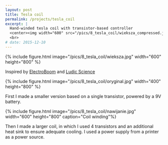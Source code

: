 ```yaml
---
layout: post
title: Tesla coil
permalink: /projects/tesla_coil
excerpt: |
  Hand-winded tesla coil with transistor-based controller 
  <center><img width="600" src="/pics/8_tesla_coil/wieksza_compressed.jpg"></center>
  <br>
# date: 2015-12-10
---
```


{% include figure.html image="/pics/8_tesla_coil/wieksza.jpg" width="600" height="800" %}

Inspired by
[ElectroBoom](https://www.electroboom.com/?p=521 "ElectroBoom")
and
[Ludic Science](https://www.youtube.com/watch?v=4OC7cwI4RNM "Ludic Science")

{% include figure.html image="/pics/8_tesla_coil/oryginal.jpg" width="400" height="800" %}

First I made a smaller version based on a single transistor, powered by a 9V battery.

{% include figure.html image="/pics/8_tesla_coil/nawijanie.jpg" width="600" height="800" caption="Coil winding"%}

Then I made a larger coil, in which I used 4 transistors and an additional heat sink to ensure adequate cooling. I used a power supply from a printer as a power source.
